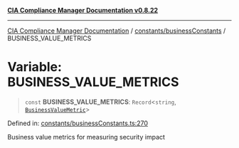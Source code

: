 [**CIA Compliance Manager Documentation v0.8.22**](../../../README.md)

***

[CIA Compliance Manager Documentation](../../../modules.md) / [constants/businessConstants](../README.md) / BUSINESS\_VALUE\_METRICS

# Variable: BUSINESS\_VALUE\_METRICS

> `const` **BUSINESS\_VALUE\_METRICS**: `Record`\<`string`, [`BusinessValueMetric`](../../../types/businessImpact/interfaces/BusinessValueMetric.md)\>

Defined in: [constants/businessConstants.ts:270](https://github.com/Hack23/cia-compliance-manager/blob/5eebba14bef5523072dd8c486c1cd0c7c18766fc/src/constants/businessConstants.ts#L270)

Business value metrics for measuring security impact
